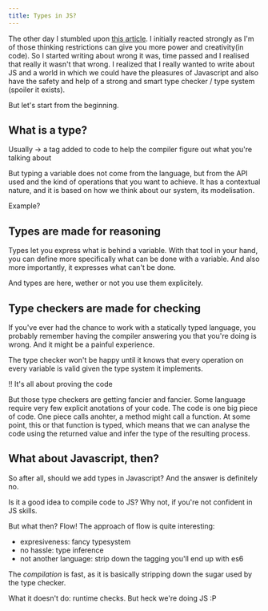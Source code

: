 ```yaml
---
title: Types in JS?
---
```


The other day I stumbled upon [this article](https://medium.freecodecamp.com/stop-bringing-strong-typing-to-javascript-4da0666cba6e).
I initially reacted strongly as I'm of those thinking restrictions can give you more power
and creativity(in code). So I started writing about wrong it was, time passed and I realised
that really it wasn't that wrong. I realized that I really wanted to write about JS and a
world in which we could have the pleasures of Javascript and also have the safety and help of a
strong and smart type checker / type system (spoiler it exists).

But let's start from the beginning.

## What is a type?

Usually -> a tag added to code to help the compiler figure out what you're talking about

But typing a variable does not come from the language, but from the API used and the
kind of operations that you want to achieve. It has a contextual nature, and it is
based on how we think about our system, its modelisation.

Example?

## Types are made for reasoning

Types let you express what is behind a variable. With that tool in your hand, you can define
more specifically what can be done with a variable. And also more importantly, it expresses
what can't be done.

And types are here, wether or not you use them explicitely.

## Type checkers are made for checking

If you've ever had the chance to work with a statically typed language, you probably remember
having the compiler answering you that you're doing is wrong. And it might be a painful
experience.

The type checker won't be happy until it knows that every operation on every variable is
valid given the type system it implements.

!! It's all about proving the code

But those type checkers are getting fancier and fancier. Some language require very few
explicit anotations of your code. The code is one big piece of code. One piece calls
anohter, a method might call a function. At some point, this or that function is typed, which means
that we can analyse the code using the returned value and infer the type of the resulting process.

## What about Javascript, then?

So after all, should we add types in Javascript? And the answer is definitely no.

Is it a good idea to compile code to JS? Why not, if you're not confident in JS skills.

But what then? Flow! The approach of flow is quite interesting:

 - expresiveness: fancy typesystem
 - no hassle: type inference
 - not another language: strip down the tagging you'll end up with es6

The *compilation* is fast, as it is basically stripping down the sugar used by the type checker.

What it doesn't do: runtime checks. But heck we're doing JS :P


